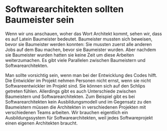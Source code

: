 # Softwarearchitekten sollten Baumeister sein
Wenn wir uns anschauen, woher das Wort Architekt kommt, sehen wir, dass es auf Latein Baumeister bedeutet. Baumeister mussten sich beweisen, bevor sie Baumeister werden konnten: Sie mussten zuerst alle anderen Jobs auf dem Bau machen, bevor sie Baumeister wurden. Aber nachdem sie Baumeister wurden hatten sie keine Zeit um diese Arbeiten weiterzumachen. Es gibt viele Parallelen zwischen Baumeistern und Softwarearchitekten.

Man sollte vorsichtig sein, wenn man bei der Entwicklung des Codes hilft. Die Entwickler im Projekt nehmen Personen nicht ernst, wenn sie nicht Softwareentwickler im Projekt sind. Sie können sich auf den Schlips getreten fühlen.
Allerdings gibt es auch Unterschiede zwischen Baumeistern und Softwarearchitekten. Zum Beispiel gibt es bei Softwarearchitekten kein Ausbildungsmodell und im Gegensatz zu den Baumeistern müssen die Architekten in verschiedenen Projekten mit verschiedenen Teams arbeiten. Wir brauchen eigentlich ein Ausbildungssystem für Softwarearchitekten, weil jedes Softwareprojekt einen eigenen Architekten braucht.
